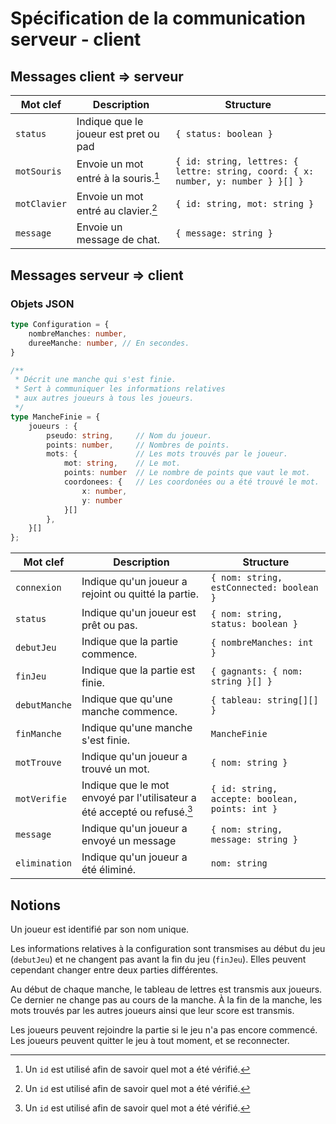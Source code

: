 # Spécification de la communication serveur - client

## Messages client ⇒ serveur

| Mot clef     | Description                           | Structure                                                                        |
|--------------|---------------------------------------|----------------------------------------------------------------------------------|
| `status`     | Indique que le joueur est pret ou pad | `{ status: boolean }`                                                            |
| `motSouris`  | Envoie un mot entré à la souris.[^1]  | `{ id: string, lettres: { lettre: string, coord: { x: number, y: number } }[] }` |
| `motClavier` | Envoie un mot entré au clavier.[^1]   | `{ id: string, mot: string }`                                                    |
| `message`    | Envoie un message de chat.            | `{ message: string }`                                                            |

## Messages serveur ⇒ client

### Objets JSON

```typescript
type Configuration = {
    nombreManches: number,
    dureeManche: number, // En secondes.
}

/**
 * Décrit une manche qui s'est finie.
 * Sert à communiquer les informations relatives
 * aux autres joueurs à tous les joueurs.
 */
type MancheFinie = {
    joueurs : {
        pseudo: string,     // Nom du joueur.
        points: number,     // Nombres de points.
        mots: {             // Les mots trouvés par le joueur.
            mot: string,    // Le mot.
            points: number  // Le nombre de points que vaut le mot.
            coordonees: {   // Les coordonées ou a été trouvé le mot.
                x: number,
                y: number
            }[]
        },
    }[]
};
```

| Mot clef      | Description                                                              | Structure                                       |
|---------------|--------------------------------------------------------------------------|-------------------------------------------------|
| `connexion`   | Indique qu'un joueur a rejoint ou quitté la partie.                      | `{ nom: string, estConnected: boolean }`        |
| `status`      | Indique qu'un joueur est prêt ou pas.                                    | `{ nom: string, status: boolean }`              |
| `debutJeu`    | Indique que la partie commence.                                          | `{ nombreManches: int }`                        |
| `finJeu`      | Indique que la partie est finie.                                         | `{ gagnants: { nom: string }[] }`               |
| `debutManche` | Indique que qu'une manche commence.                                      | `{ tableau: string[][] }`                       |
| `finManche`   | Indique qu'une manche s'est finie.                                       | `MancheFinie`                                   |
| `motTrouve`   | Indique qu'un joueur a trouvé un mot.                                    | `{ nom: string }`                               |
| `motVerifie`  | Indique que le mot envoyé par l'utilisateur a été accepté ou refusé.[^1] | `{ id: string, accepte: boolean, points: int }` |
| `message`     | Indique qu'un joueur a envoyé un message                                 | `{ nom: string, message: string }`              |
| `elimination` | Indique qu'un joueur a été éliminé.                                      | `nom: string`                                   |

[^1]: Un `id` est utilisé afin de savoir quel mot a été vérifié.

## Notions

Un joueur est identifié par son nom unique.

Les informations relatives à la configuration sont transmises au début du jeu
(`debutJeu`) et ne changent pas avant la fin du jeu (`finJeu`). Elles peuvent
cependant changer entre deux parties différentes.

Au début de chaque manche, le tableau de lettres est transmis aux joueurs. Ce
dernier ne change pas au cours de la manche. À la fin de la manche, les mots
trouvés par les autres joueurs ainsi que leur score est transmis.

Les joueurs peuvent rejoindre la partie si le jeu n'a pas encore commencé. Les
joueurs peuvent quitter le jeu à tout moment, et se reconnecter.


